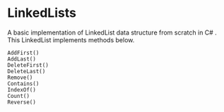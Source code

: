# LinkedLists
A basic implementation of LinkedList data structure from scratch in C# .
This LinkedList implements methods below.

```
AddFirst()
AddLast()
DeleteFirst()
DeleteLast()
Remove()
Contains()
IndexOf()
Count()
Reverse()
```
